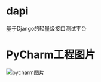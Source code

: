 # dapi  
基于Django的轻量级接口测试平台  

# PyCharm工程图片  
![pycharm图片](https://github.com/yjlch1016/dapi/blob/master/static/img/pycharm.png)  

